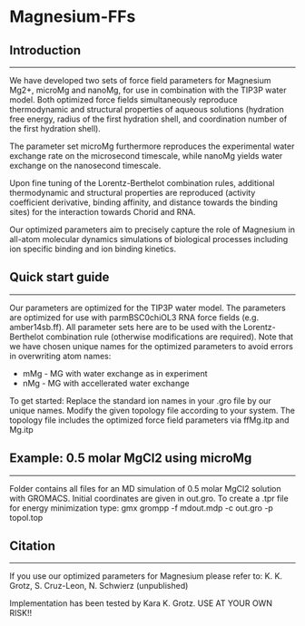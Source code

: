 # Magnesium-FFs

## Introduction
******************
We have developed two sets of force field parameters for Magnesium Mg2+, microMg and nanoMg, for use in combination with the TIP3P water model.
Both optimized force fields simultaneously reproduce thermodynamic and structural properties of aqueous solutions (hydration free energy, radius of the first hydration shell, and coordination number of the first hydration shell). 

The parameter set microMg furthermore reproduces the experimental water exchange rate on the microsecond timescale, while nanoMg yields water exchange on the nanosecond timescale. 

Upon fine tuning of the Lorentz-Berthelot combination rules, additional thermodynamic and structural properties are reproduced (activity coefficient derivative, binding affinity, and distance towards the binding sites) for the interaction towards Chorid and RNA. 

Our optimized parameters aim to precisely capture the role of Magnesium in all-atom molecular dynamics simulations of biological processes including ion specific binding and ion binding kinetics.


## Quick start guide
******************
Our parameters are optimized for the TIP3P water model.
The parameters are optimized for use with parmBSC0chiOL3 RNA force fields (e.g. amber14sb.ff).
All parameter sets here are to be used with the Lorentz-Berthelot combination rule (otherwise modifications are required).
Note that we have chosen unique names for the optimized parameters to avoid errors in overwriting atom names:
* mMg - MG with water exchange as in experiment
* nMg - MG with accellerated water exchange

To get started: Replace the standard ion names in your .gro file by our unique names.
Modify the given topology file according to your system. The topology file includes the optimized force field parameters via ffMg.itp and Mg.itp


## Example: 0.5 molar MgCl2 using microMg
******************
Folder contains all files for an MD simulation of 0.5 molar MgCl2 solution with GROMACS.
Initial coordinates are given in out.gro.
To create a .tpr file for energy minimization type: gmx grompp -f mdout.mdp -c out.gro -p topol.top

## Citation
******************
If you use our optimized parameters for Magnesium please refer to:
K. K. Grotz, S. Cruz-Leon, N. Schwierz (unpublished)


Implementation has been tested by Kara K. Grotz.
USE AT YOUR OWN RISK!!
